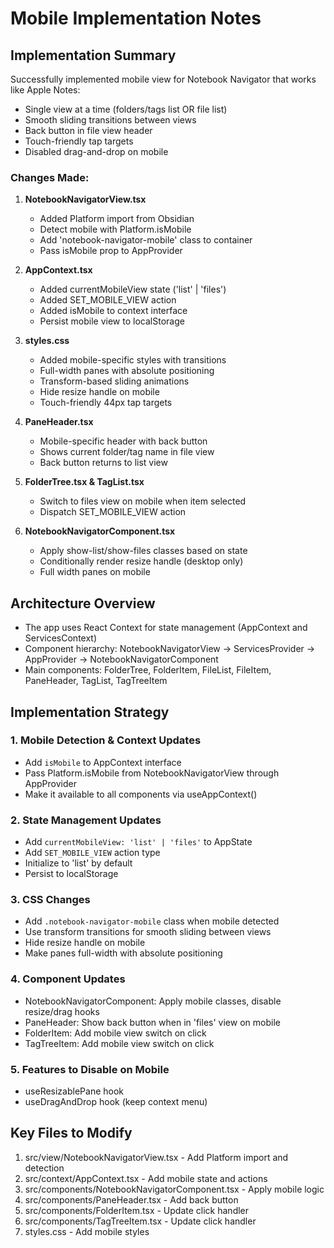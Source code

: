 # Mobile Implementation Notes

## Implementation Summary

Successfully implemented mobile view for Notebook Navigator that works like Apple Notes:
- Single view at a time (folders/tags list OR file list)
- Smooth sliding transitions between views
- Back button in file view header
- Touch-friendly tap targets
- Disabled drag-and-drop on mobile

### Changes Made:

1. **NotebookNavigatorView.tsx**
   - Added Platform import from Obsidian
   - Detect mobile with Platform.isMobile
   - Add 'notebook-navigator-mobile' class to container
   - Pass isMobile prop to AppProvider

2. **AppContext.tsx**
   - Added currentMobileView state ('list' | 'files')
   - Added SET_MOBILE_VIEW action
   - Added isMobile to context interface
   - Persist mobile view to localStorage

3. **styles.css**
   - Added mobile-specific styles with transitions
   - Full-width panes with absolute positioning
   - Transform-based sliding animations
   - Hide resize handle on mobile
   - Touch-friendly 44px tap targets

4. **PaneHeader.tsx**
   - Mobile-specific header with back button
   - Shows current folder/tag name in file view
   - Back button returns to list view

5. **FolderTree.tsx & TagList.tsx**
   - Switch to files view on mobile when item selected
   - Dispatch SET_MOBILE_VIEW action

6. **NotebookNavigatorComponent.tsx**
   - Apply show-list/show-files classes based on state
   - Conditionally render resize handle (desktop only)
   - Full width panes on mobile

## Architecture Overview
- The app uses React Context for state management (AppContext and ServicesContext)
- Component hierarchy: NotebookNavigatorView → ServicesProvider → AppProvider → NotebookNavigatorComponent
- Main components: FolderTree, FolderItem, FileList, FileItem, PaneHeader, TagList, TagTreeItem

## Implementation Strategy

### 1. Mobile Detection & Context Updates
- Add `isMobile` to AppContext interface
- Pass Platform.isMobile from NotebookNavigatorView through AppProvider
- Make it available to all components via useAppContext()

### 2. State Management Updates
- Add `currentMobileView: 'list' | 'files'` to AppState
- Add `SET_MOBILE_VIEW` action type
- Initialize to 'list' by default
- Persist to localStorage

### 3. CSS Changes
- Add `.notebook-navigator-mobile` class when mobile detected
- Use transform transitions for smooth sliding between views
- Hide resize handle on mobile
- Make panes full-width with absolute positioning

### 4. Component Updates
- NotebookNavigatorComponent: Apply mobile classes, disable resize/drag hooks
- PaneHeader: Show back button when in 'files' view on mobile
- FolderItem: Add mobile view switch on click
- TagTreeItem: Add mobile view switch on click

### 5. Features to Disable on Mobile
- useResizablePane hook
- useDragAndDrop hook (keep context menu)

## Key Files to Modify
1. src/view/NotebookNavigatorView.tsx - Add Platform import and detection
2. src/context/AppContext.tsx - Add mobile state and actions
3. src/components/NotebookNavigatorComponent.tsx - Apply mobile logic
4. src/components/PaneHeader.tsx - Add back button
5. src/components/FolderItem.tsx - Update click handler
6. src/components/TagTreeItem.tsx - Update click handler
7. styles.css - Add mobile styles